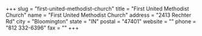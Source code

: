 +++
slug = "first-united-methodist-church"
title = "First United Methodist Church"
name = "First United Methodist Church"
address = "2413 Rechter Rd"
city = "Bloomington"
state = "IN"
postal = "47401"
website = ""
phone = "812 332-6396"
fax = ""
+++
